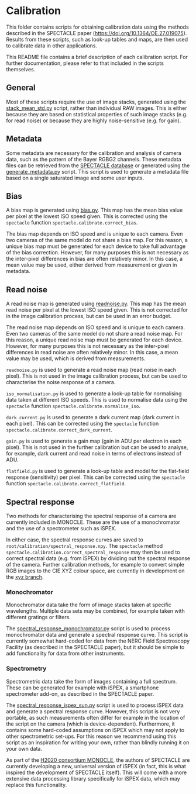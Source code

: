 # Calibration

This folder contains scripts for obtaining calibration data using the methods described in the SPECTACLE paper (https://doi.org/10.1364/OE.27.019075). Results from these scripts, such as look-up tables and maps, are then used to calibrate data in other applications.

This README file contains a brief description of each calibration script. For further documentation, please refer to that included in the scripts themselves.

## General

Most of these scripts require the use of image stacks, generated using the [stack_mean_std.py](../tools/stack_mean_std.py) script, rather than individual RAW images. This is either because they are based on statistical properties of such image stacks (e.g. for read noise) or because they are highly noise-sensitive (e.g. for gain).

## Metadata

Some metadata are necessary for the calibration and analysis of camera data, such as the pattern of the Bayer RGBG2 channels. These metadata files can be retrieved from the [SPECTACLE database](http://spectacle.ddq.nl/) or generated using the [generate_metadata.py](generate_metadata.py) script. This script is used to generate a metadata file based on a single saturated image and some user inputs.

## Bias

A bias map is generated using [bias.py](bias.py). This map has the mean bias value per pixel at the lowest ISO speed given. This is corrected using the `spectacle` function `spectacle.calibrate.correct_bias`.

The bias map depends on ISO speed and is unique to each camera. Even two cameras of the same model do not share a bias map. For this reason, a unique bias map must be generated for each device to take full advantage of the bias correction. However, for many purposes this is not necessary as the inter-pixel differences in bias are often relatively minor. In this case, a mean value may be used, either derived from measurement or given in metadata.

## Read noise

A read noise map is generated using [readnoise.py](readnoise.py). This map has the mean read noise per pixel at the lowest ISO speed given. This is not corrected for in the image calibration process, but can be used in an error budget.

The read noise map depends on ISO speed and is unique to each camera. Even two cameras of the same model do not share a read noise map. For this reason, a unique read noise map must be generated for each device. However, for many purposes this is not necessary as the inter-pixel differences in read noise are often relatively minor. In this case, a mean value may be used, which is derived from measurements.

`readnoise.py` is used to generate a read noise map (read noise in each pixel). This is not used in the image calibration process, but can be used to characterise the noise response of a camera.

`iso_normalisation.py` is used to generate a look-up table for normalising data taken at different ISO speeds. This is used to normalise data using the `spectacle` function `spectacle.calibrate.normalise_iso`.

`dark_current.py` is used to generate a dark current map (dark current in each pixel). This can be corrected using the `spectacle` function `spectacle.calibrate.correct_dark_current`.

`gain.py` is used to generate a gain map (gain in ADU per electron in each pixel). This is not used in the further calibration but can be used to analyse, for example, dark current and read noise in terms of electrons instead of ADU.

`flatfield.py` is used to generate a look-up table and model for the flat-field response (sensitivity) per pixel. This can be corrected using the `spectacle` function `spectacle.calibrate.correct_flatfield`.

## Spectral response

Two methods for characterising the spectral response of a camera are currently included in MONOCLE. These are the use of a monochromator and the use of a spectrometer such as iSPEX.

In either case, the spectral response curves are saved to `root/calibration/spectral_response.npy`. The `spectacle` method `spectacle.calibration.correct_spectral_response` may then be used to correct spectral data (e.g. from iSPEX) by dividing out the spectral response of the camera. Further calibration methods, for example to convert simple RGB images to the CIE XYZ colour space, are currently in development on the [xyz branch](https://github.com/monocle-h2020/camera_calibration/tree/xyz).

### Monochromator

Monochromator data take the form of image stacks taken at specific wavelengths. Multiple data sets may be combined, for example taken with different gratings or filters.

The [spectral_response_monochromator.py](spectral_response_monochromator.py) script is used to process monochromator data and generate a spectral response curve. This script is currently somewhat hard-coded for data from the NERC Field Spectroscopy Facility (as described in the SPECTACLE paper), but it should be simple to add functionality for data from other instruments.

### Spectrometry

Spectrometric data take the form of images containing a full spectrum. These can be generated for example with iSPEX, a smartphone spectrometer add-on, as described in the SPECTACLE paper.

The [spectral_response_ispex_sun.py](spectral_response_ispex_sun.py) script is used to process iSPEX data and generate a spectral response curve. However, this script is not very portable, as such measurements often differ for example in the location of the script on the camera (which is device-dependent). Furthermore, it contains some hard-coded assumptions on iSPEX which may not apply to other spectrometric set-ups. For this reason we recommend using this script as an inspiration for writing your own, rather than blindly running it on your own data.

As part of the [H2020 consortium MONOCLE](https://monocle-h2020.eu/Home), the authors of SPECTACLE are currently developing a new, universal version of iSPEX (in fact, this is what inspired the development of SPECTACLE itself). This will come with a more extensive data processing library specifically for iSPEX data, which may replace this functionality.
